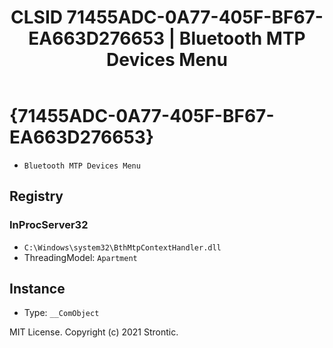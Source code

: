 ﻿---
title: "CLSID 71455ADC-0A77-405F-BF67-EA663D276653 | Bluetooth MTP Devices Menu"
excerpt: What is COM-Object CLSID 71455ADC-0A77-405F-BF67-EA663D276653?
---

# {71455ADC-0A77-405F-BF67-EA663D276653}

* `Bluetooth MTP Devices Menu`

## Registry


### InProcServer32

* `C:\Windows\system32\BthMtpContextHandler.dll`
* ThreadingModel: `Apartment`

## Instance

* Type: `__ComObject`

MIT License. Copyright (c) 2021 Strontic.


